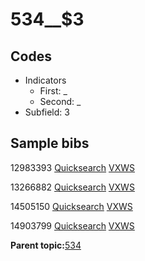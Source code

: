 # 534\_\_$3

## Codes

-   Indicators
    -   First: \_
    -   Second: \_
-   Subfield: 3

## Sample bibs

12983393 [Quicksearch](https://search.library.yale.edu/catalog/12983393) [VXWS](http://prodorbis.library.yale.edu:7014/vxws/GetHoldingsService?bibId=12983393)

13266882 [Quicksearch](https://search.library.yale.edu/catalog/13266882) [VXWS](http://prodorbis.library.yale.edu:7014/vxws/GetHoldingsService?bibId=13266882)

14505150 [Quicksearch](https://search.library.yale.edu/catalog/14505150) [VXWS](http://prodorbis.library.yale.edu:7014/vxws/GetHoldingsService?bibId=14505150)

14903799 [Quicksearch](https://search.library.yale.edu/catalog/14903799) [VXWS](http://prodorbis.library.yale.edu:7014/vxws/GetHoldingsService?bibId=14903799)

**Parent topic:**[534](../../tags/534/534.md)

